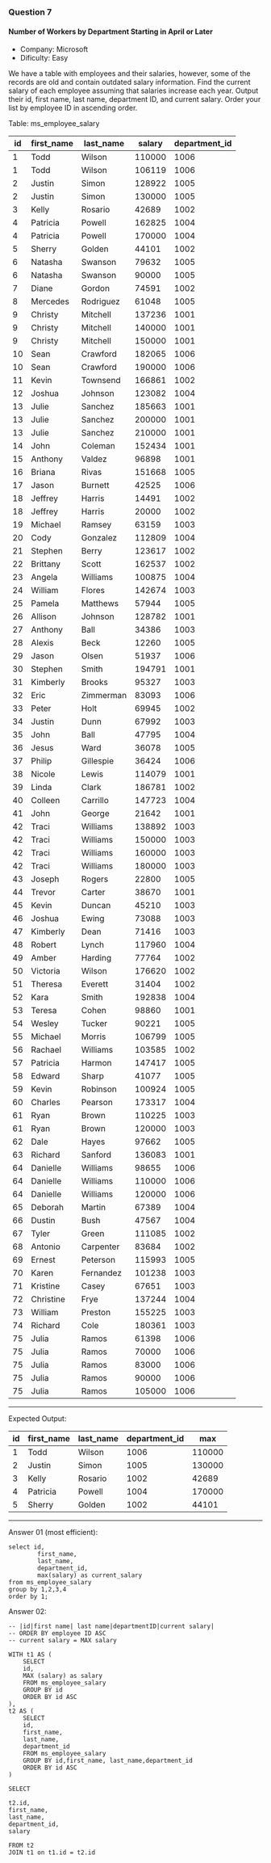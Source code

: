 ### Question 7
#### Number of Workers by Department Starting in April or Later

- Company: Microsoft
- Dificulty: Easy

We have a table with employees and their salaries, however, some of the records are old and contain outdated salary information. Find the current salary of each employee assuming that salaries increase each year. Output their id, first name, last name, department ID, and current salary. Order your list by employee ID in ascending order.

Table: ms_employee_salary

<table class="ResultsTable__table"><thead><tr class="ResultsTable__header-row"><th class="ResultsTable__header-cell">id</th><th class="ResultsTable__header-cell">first_name</th><th class="ResultsTable__header-cell">last_name</th><th class="ResultsTable__header-cell">salary</th><th class="ResultsTable__header-cell">department_id</th></tr></thead><tbody><tr class="ResultsTable__row "><td class="ResultsTable__cell">1</td><td class="ResultsTable__cell">Todd</td><td class="ResultsTable__cell">Wilson</td><td class="ResultsTable__cell">110000</td><td class="ResultsTable__cell">1006</td></tr><tr class="ResultsTable__row "><td class="ResultsTable__cell">1</td><td class="ResultsTable__cell">Todd</td><td class="ResultsTable__cell">Wilson</td><td class="ResultsTable__cell">106119</td><td class="ResultsTable__cell">1006</td></tr><tr class="ResultsTable__row "><td class="ResultsTable__cell">2</td><td class="ResultsTable__cell">Justin</td><td class="ResultsTable__cell">Simon</td><td class="ResultsTable__cell">128922</td><td class="ResultsTable__cell">1005</td></tr><tr class="ResultsTable__row "><td class="ResultsTable__cell">2</td><td class="ResultsTable__cell">Justin</td><td class="ResultsTable__cell">Simon</td><td class="ResultsTable__cell">130000</td><td class="ResultsTable__cell">1005</td></tr><tr class="ResultsTable__row "><td class="ResultsTable__cell">3</td><td class="ResultsTable__cell">Kelly</td><td class="ResultsTable__cell">Rosario</td><td class="ResultsTable__cell">42689</td><td class="ResultsTable__cell">1002</td></tr><tr class="ResultsTable__row "><td class="ResultsTable__cell">4</td><td class="ResultsTable__cell">Patricia</td><td class="ResultsTable__cell">Powell</td><td class="ResultsTable__cell">162825</td><td class="ResultsTable__cell">1004</td></tr><tr class="ResultsTable__row "><td class="ResultsTable__cell">4</td><td class="ResultsTable__cell">Patricia</td><td class="ResultsTable__cell">Powell</td><td class="ResultsTable__cell">170000</td><td class="ResultsTable__cell">1004</td></tr><tr class="ResultsTable__row "><td class="ResultsTable__cell">5</td><td class="ResultsTable__cell">Sherry</td><td class="ResultsTable__cell">Golden</td><td class="ResultsTable__cell">44101</td><td class="ResultsTable__cell">1002</td></tr><tr class="ResultsTable__row "><td class="ResultsTable__cell">6</td><td class="ResultsTable__cell">Natasha</td><td class="ResultsTable__cell">Swanson</td><td class="ResultsTable__cell">79632</td><td class="ResultsTable__cell">1005</td></tr><tr class="ResultsTable__row "><td class="ResultsTable__cell">6</td><td class="ResultsTable__cell">Natasha</td><td class="ResultsTable__cell">Swanson</td><td class="ResultsTable__cell">90000</td><td class="ResultsTable__cell">1005</td></tr><tr class="ResultsTable__row "><td class="ResultsTable__cell">7</td><td class="ResultsTable__cell">Diane</td><td class="ResultsTable__cell">Gordon</td><td class="ResultsTable__cell">74591</td><td class="ResultsTable__cell">1002</td></tr><tr class="ResultsTable__row "><td class="ResultsTable__cell">8</td><td class="ResultsTable__cell">Mercedes</td><td class="ResultsTable__cell">Rodriguez</td><td class="ResultsTable__cell">61048</td><td class="ResultsTable__cell">1005</td></tr><tr class="ResultsTable__row "><td class="ResultsTable__cell">9</td><td class="ResultsTable__cell">Christy</td><td class="ResultsTable__cell">Mitchell</td><td class="ResultsTable__cell">137236</td><td class="ResultsTable__cell">1001</td></tr><tr class="ResultsTable__row "><td class="ResultsTable__cell">9</td><td class="ResultsTable__cell">Christy</td><td class="ResultsTable__cell">Mitchell</td><td class="ResultsTable__cell">140000</td><td class="ResultsTable__cell">1001</td></tr><tr class="ResultsTable__row "><td class="ResultsTable__cell">9</td><td class="ResultsTable__cell">Christy</td><td class="ResultsTable__cell">Mitchell</td><td class="ResultsTable__cell">150000</td><td class="ResultsTable__cell">1001</td></tr><tr class="ResultsTable__row "><td class="ResultsTable__cell">10</td><td class="ResultsTable__cell">Sean</td><td class="ResultsTable__cell">Crawford</td><td class="ResultsTable__cell">182065</td><td class="ResultsTable__cell">1006</td></tr><tr class="ResultsTable__row "><td class="ResultsTable__cell">10</td><td class="ResultsTable__cell">Sean</td><td class="ResultsTable__cell">Crawford</td><td class="ResultsTable__cell">190000</td><td class="ResultsTable__cell">1006</td></tr><tr class="ResultsTable__row "><td class="ResultsTable__cell">11</td><td class="ResultsTable__cell">Kevin</td><td class="ResultsTable__cell">Townsend</td><td class="ResultsTable__cell">166861</td><td class="ResultsTable__cell">1002</td></tr><tr class="ResultsTable__row "><td class="ResultsTable__cell">12</td><td class="ResultsTable__cell">Joshua</td><td class="ResultsTable__cell">Johnson</td><td class="ResultsTable__cell">123082</td><td class="ResultsTable__cell">1004</td></tr><tr class="ResultsTable__row "><td class="ResultsTable__cell">13</td><td class="ResultsTable__cell">Julie</td><td class="ResultsTable__cell">Sanchez</td><td class="ResultsTable__cell">185663</td><td class="ResultsTable__cell">1001</td></tr><tr class="ResultsTable__row "><td class="ResultsTable__cell">13</td><td class="ResultsTable__cell">Julie</td><td class="ResultsTable__cell">Sanchez</td><td class="ResultsTable__cell">200000</td><td class="ResultsTable__cell">1001</td></tr><tr class="ResultsTable__row "><td class="ResultsTable__cell">13</td><td class="ResultsTable__cell">Julie</td><td class="ResultsTable__cell">Sanchez</td><td class="ResultsTable__cell">210000</td><td class="ResultsTable__cell">1001</td></tr><tr class="ResultsTable__row "><td class="ResultsTable__cell">14</td><td class="ResultsTable__cell">John</td><td class="ResultsTable__cell">Coleman</td><td class="ResultsTable__cell">152434</td><td class="ResultsTable__cell">1001</td></tr><tr class="ResultsTable__row "><td class="ResultsTable__cell">15</td><td class="ResultsTable__cell">Anthony</td><td class="ResultsTable__cell">Valdez</td><td class="ResultsTable__cell">96898</td><td class="ResultsTable__cell">1001</td></tr><tr class="ResultsTable__row "><td class="ResultsTable__cell">16</td><td class="ResultsTable__cell">Briana</td><td class="ResultsTable__cell">Rivas</td><td class="ResultsTable__cell">151668</td><td class="ResultsTable__cell">1005</td></tr><tr class="ResultsTable__row "><td class="ResultsTable__cell">17</td><td class="ResultsTable__cell">Jason</td><td class="ResultsTable__cell">Burnett</td><td class="ResultsTable__cell">42525</td><td class="ResultsTable__cell">1006</td></tr><tr class="ResultsTable__row "><td class="ResultsTable__cell">18</td><td class="ResultsTable__cell">Jeffrey</td><td class="ResultsTable__cell">Harris</td><td class="ResultsTable__cell">14491</td><td class="ResultsTable__cell">1002</td></tr><tr class="ResultsTable__row "><td class="ResultsTable__cell">18</td><td class="ResultsTable__cell">Jeffrey</td><td class="ResultsTable__cell">Harris</td><td class="ResultsTable__cell">20000</td><td class="ResultsTable__cell">1002</td></tr><tr class="ResultsTable__row "><td class="ResultsTable__cell">19</td><td class="ResultsTable__cell">Michael</td><td class="ResultsTable__cell">Ramsey</td><td class="ResultsTable__cell">63159</td><td class="ResultsTable__cell">1003</td></tr><tr class="ResultsTable__row "><td class="ResultsTable__cell">20</td><td class="ResultsTable__cell">Cody</td><td class="ResultsTable__cell">Gonzalez</td><td class="ResultsTable__cell">112809</td><td class="ResultsTable__cell">1004</td></tr><tr class="ResultsTable__row "><td class="ResultsTable__cell">21</td><td class="ResultsTable__cell">Stephen</td><td class="ResultsTable__cell">Berry</td><td class="ResultsTable__cell">123617</td><td class="ResultsTable__cell">1002</td></tr><tr class="ResultsTable__row "><td class="ResultsTable__cell">22</td><td class="ResultsTable__cell">Brittany</td><td class="ResultsTable__cell">Scott</td><td class="ResultsTable__cell">162537</td><td class="ResultsTable__cell">1002</td></tr><tr class="ResultsTable__row "><td class="ResultsTable__cell">23</td><td class="ResultsTable__cell">Angela</td><td class="ResultsTable__cell">Williams</td><td class="ResultsTable__cell">100875</td><td class="ResultsTable__cell">1004</td></tr><tr class="ResultsTable__row "><td class="ResultsTable__cell">24</td><td class="ResultsTable__cell">William</td><td class="ResultsTable__cell">Flores</td><td class="ResultsTable__cell">142674</td><td class="ResultsTable__cell">1003</td></tr><tr class="ResultsTable__row "><td class="ResultsTable__cell">25</td><td class="ResultsTable__cell">Pamela</td><td class="ResultsTable__cell">Matthews</td><td class="ResultsTable__cell">57944</td><td class="ResultsTable__cell">1005</td></tr><tr class="ResultsTable__row "><td class="ResultsTable__cell">26</td><td class="ResultsTable__cell">Allison</td><td class="ResultsTable__cell">Johnson</td><td class="ResultsTable__cell">128782</td><td class="ResultsTable__cell">1001</td></tr><tr class="ResultsTable__row "><td class="ResultsTable__cell">27</td><td class="ResultsTable__cell">Anthony</td><td class="ResultsTable__cell">Ball</td><td class="ResultsTable__cell">34386</td><td class="ResultsTable__cell">1003</td></tr><tr class="ResultsTable__row "><td class="ResultsTable__cell">28</td><td class="ResultsTable__cell">Alexis</td><td class="ResultsTable__cell">Beck</td><td class="ResultsTable__cell">12260</td><td class="ResultsTable__cell">1005</td></tr><tr class="ResultsTable__row "><td class="ResultsTable__cell">29</td><td class="ResultsTable__cell">Jason</td><td class="ResultsTable__cell">Olsen</td><td class="ResultsTable__cell">51937</td><td class="ResultsTable__cell">1006</td></tr><tr class="ResultsTable__row "><td class="ResultsTable__cell">30</td><td class="ResultsTable__cell">Stephen</td><td class="ResultsTable__cell">Smith</td><td class="ResultsTable__cell">194791</td><td class="ResultsTable__cell">1001</td></tr><tr class="ResultsTable__row "><td class="ResultsTable__cell">31</td><td class="ResultsTable__cell">Kimberly</td><td class="ResultsTable__cell">Brooks</td><td class="ResultsTable__cell">95327</td><td class="ResultsTable__cell">1003</td></tr><tr class="ResultsTable__row "><td class="ResultsTable__cell">32</td><td class="ResultsTable__cell">Eric</td><td class="ResultsTable__cell">Zimmerman</td><td class="ResultsTable__cell">83093</td><td class="ResultsTable__cell">1006</td></tr><tr class="ResultsTable__row "><td class="ResultsTable__cell">33</td><td class="ResultsTable__cell">Peter</td><td class="ResultsTable__cell">Holt</td><td class="ResultsTable__cell">69945</td><td class="ResultsTable__cell">1002</td></tr><tr class="ResultsTable__row "><td class="ResultsTable__cell">34</td><td class="ResultsTable__cell">Justin</td><td class="ResultsTable__cell">Dunn</td><td class="ResultsTable__cell">67992</td><td class="ResultsTable__cell">1003</td></tr><tr class="ResultsTable__row "><td class="ResultsTable__cell">35</td><td class="ResultsTable__cell">John</td><td class="ResultsTable__cell">Ball</td><td class="ResultsTable__cell">47795</td><td class="ResultsTable__cell">1004</td></tr><tr class="ResultsTable__row "><td class="ResultsTable__cell">36</td><td class="ResultsTable__cell">Jesus</td><td class="ResultsTable__cell">Ward</td><td class="ResultsTable__cell">36078</td><td class="ResultsTable__cell">1005</td></tr><tr class="ResultsTable__row "><td class="ResultsTable__cell">37</td><td class="ResultsTable__cell">Philip</td><td class="ResultsTable__cell">Gillespie</td><td class="ResultsTable__cell">36424</td><td class="ResultsTable__cell">1006</td></tr><tr class="ResultsTable__row "><td class="ResultsTable__cell">38</td><td class="ResultsTable__cell">Nicole</td><td class="ResultsTable__cell">Lewis</td><td class="ResultsTable__cell">114079</td><td class="ResultsTable__cell">1001</td></tr><tr class="ResultsTable__row "><td class="ResultsTable__cell">39</td><td class="ResultsTable__cell">Linda</td><td class="ResultsTable__cell">Clark</td><td class="ResultsTable__cell">186781</td><td class="ResultsTable__cell">1002</td></tr><tr class="ResultsTable__row "><td class="ResultsTable__cell">40</td><td class="ResultsTable__cell">Colleen</td><td class="ResultsTable__cell">Carrillo</td><td class="ResultsTable__cell">147723</td><td class="ResultsTable__cell">1004</td></tr><tr class="ResultsTable__row "><td class="ResultsTable__cell">41</td><td class="ResultsTable__cell">John</td><td class="ResultsTable__cell">George</td><td class="ResultsTable__cell">21642</td><td class="ResultsTable__cell">1001</td></tr><tr class="ResultsTable__row "><td class="ResultsTable__cell">42</td><td class="ResultsTable__cell">Traci</td><td class="ResultsTable__cell">Williams</td><td class="ResultsTable__cell">138892</td><td class="ResultsTable__cell">1003</td></tr><tr class="ResultsTable__row "><td class="ResultsTable__cell">42</td><td class="ResultsTable__cell">Traci</td><td class="ResultsTable__cell">Williams</td><td class="ResultsTable__cell">150000</td><td class="ResultsTable__cell">1003</td></tr><tr class="ResultsTable__row "><td class="ResultsTable__cell">42</td><td class="ResultsTable__cell">Traci</td><td class="ResultsTable__cell">Williams</td><td class="ResultsTable__cell">160000</td><td class="ResultsTable__cell">1003</td></tr><tr class="ResultsTable__row "><td class="ResultsTable__cell">42</td><td class="ResultsTable__cell">Traci</td><td class="ResultsTable__cell">Williams</td><td class="ResultsTable__cell">180000</td><td class="ResultsTable__cell">1003</td></tr><tr class="ResultsTable__row "><td class="ResultsTable__cell">43</td><td class="ResultsTable__cell">Joseph</td><td class="ResultsTable__cell">Rogers</td><td class="ResultsTable__cell">22800</td><td class="ResultsTable__cell">1005</td></tr><tr class="ResultsTable__row "><td class="ResultsTable__cell">44</td><td class="ResultsTable__cell">Trevor</td><td class="ResultsTable__cell">Carter</td><td class="ResultsTable__cell">38670</td><td class="ResultsTable__cell">1001</td></tr><tr class="ResultsTable__row "><td class="ResultsTable__cell">45</td><td class="ResultsTable__cell">Kevin</td><td class="ResultsTable__cell">Duncan</td><td class="ResultsTable__cell">45210</td><td class="ResultsTable__cell">1003</td></tr><tr class="ResultsTable__row "><td class="ResultsTable__cell">46</td><td class="ResultsTable__cell">Joshua</td><td class="ResultsTable__cell">Ewing</td><td class="ResultsTable__cell">73088</td><td class="ResultsTable__cell">1003</td></tr><tr class="ResultsTable__row "><td class="ResultsTable__cell">47</td><td class="ResultsTable__cell">Kimberly</td><td class="ResultsTable__cell">Dean</td><td class="ResultsTable__cell">71416</td><td class="ResultsTable__cell">1003</td></tr><tr class="ResultsTable__row "><td class="ResultsTable__cell">48</td><td class="ResultsTable__cell">Robert</td><td class="ResultsTable__cell">Lynch</td><td class="ResultsTable__cell">117960</td><td class="ResultsTable__cell">1004</td></tr><tr class="ResultsTable__row "><td class="ResultsTable__cell">49</td><td class="ResultsTable__cell">Amber</td><td class="ResultsTable__cell">Harding</td><td class="ResultsTable__cell">77764</td><td class="ResultsTable__cell">1002</td></tr><tr class="ResultsTable__row "><td class="ResultsTable__cell">50</td><td class="ResultsTable__cell">Victoria</td><td class="ResultsTable__cell">Wilson</td><td class="ResultsTable__cell">176620</td><td class="ResultsTable__cell">1002</td></tr><tr class="ResultsTable__row "><td class="ResultsTable__cell">51</td><td class="ResultsTable__cell">Theresa</td><td class="ResultsTable__cell">Everett</td><td class="ResultsTable__cell">31404</td><td class="ResultsTable__cell">1002</td></tr><tr class="ResultsTable__row "><td class="ResultsTable__cell">52</td><td class="ResultsTable__cell">Kara</td><td class="ResultsTable__cell">Smith</td><td class="ResultsTable__cell">192838</td><td class="ResultsTable__cell">1004</td></tr><tr class="ResultsTable__row "><td class="ResultsTable__cell">53</td><td class="ResultsTable__cell">Teresa</td><td class="ResultsTable__cell">Cohen</td><td class="ResultsTable__cell">98860</td><td class="ResultsTable__cell">1001</td></tr><tr class="ResultsTable__row "><td class="ResultsTable__cell">54</td><td class="ResultsTable__cell">Wesley</td><td class="ResultsTable__cell">Tucker</td><td class="ResultsTable__cell">90221</td><td class="ResultsTable__cell">1005</td></tr><tr class="ResultsTable__row "><td class="ResultsTable__cell">55</td><td class="ResultsTable__cell">Michael</td><td class="ResultsTable__cell">Morris</td><td class="ResultsTable__cell">106799</td><td class="ResultsTable__cell">1005</td></tr><tr class="ResultsTable__row "><td class="ResultsTable__cell">56</td><td class="ResultsTable__cell">Rachael</td><td class="ResultsTable__cell">Williams</td><td class="ResultsTable__cell">103585</td><td class="ResultsTable__cell">1002</td></tr><tr class="ResultsTable__row "><td class="ResultsTable__cell">57</td><td class="ResultsTable__cell">Patricia</td><td class="ResultsTable__cell">Harmon</td><td class="ResultsTable__cell">147417</td><td class="ResultsTable__cell">1005</td></tr><tr class="ResultsTable__row "><td class="ResultsTable__cell">58</td><td class="ResultsTable__cell">Edward</td><td class="ResultsTable__cell">Sharp</td><td class="ResultsTable__cell">41077</td><td class="ResultsTable__cell">1005</td></tr><tr class="ResultsTable__row "><td class="ResultsTable__cell">59</td><td class="ResultsTable__cell">Kevin</td><td class="ResultsTable__cell">Robinson</td><td class="ResultsTable__cell">100924</td><td class="ResultsTable__cell">1005</td></tr><tr class="ResultsTable__row "><td class="ResultsTable__cell">60</td><td class="ResultsTable__cell">Charles</td><td class="ResultsTable__cell">Pearson</td><td class="ResultsTable__cell">173317</td><td class="ResultsTable__cell">1004</td></tr><tr class="ResultsTable__row "><td class="ResultsTable__cell">61</td><td class="ResultsTable__cell">Ryan</td><td class="ResultsTable__cell">Brown</td><td class="ResultsTable__cell">110225</td><td class="ResultsTable__cell">1003</td></tr><tr class="ResultsTable__row "><td class="ResultsTable__cell">61</td><td class="ResultsTable__cell">Ryan</td><td class="ResultsTable__cell">Brown</td><td class="ResultsTable__cell">120000</td><td class="ResultsTable__cell">1003</td></tr><tr class="ResultsTable__row "><td class="ResultsTable__cell">62</td><td class="ResultsTable__cell">Dale</td><td class="ResultsTable__cell">Hayes</td><td class="ResultsTable__cell">97662</td><td class="ResultsTable__cell">1005</td></tr><tr class="ResultsTable__row "><td class="ResultsTable__cell">63</td><td class="ResultsTable__cell">Richard</td><td class="ResultsTable__cell">Sanford</td><td class="ResultsTable__cell">136083</td><td class="ResultsTable__cell">1001</td></tr><tr class="ResultsTable__row "><td class="ResultsTable__cell">64</td><td class="ResultsTable__cell">Danielle</td><td class="ResultsTable__cell">Williams</td><td class="ResultsTable__cell">98655</td><td class="ResultsTable__cell">1006</td></tr><tr class="ResultsTable__row "><td class="ResultsTable__cell">64</td><td class="ResultsTable__cell">Danielle</td><td class="ResultsTable__cell">Williams</td><td class="ResultsTable__cell">110000</td><td class="ResultsTable__cell">1006</td></tr><tr class="ResultsTable__row "><td class="ResultsTable__cell">64</td><td class="ResultsTable__cell">Danielle</td><td class="ResultsTable__cell">Williams</td><td class="ResultsTable__cell">120000</td><td class="ResultsTable__cell">1006</td></tr><tr class="ResultsTable__row "><td class="ResultsTable__cell">65</td><td class="ResultsTable__cell">Deborah</td><td class="ResultsTable__cell">Martin</td><td class="ResultsTable__cell">67389</td><td class="ResultsTable__cell">1004</td></tr><tr class="ResultsTable__row "><td class="ResultsTable__cell">66</td><td class="ResultsTable__cell">Dustin</td><td class="ResultsTable__cell">Bush</td><td class="ResultsTable__cell">47567</td><td class="ResultsTable__cell">1004</td></tr><tr class="ResultsTable__row "><td class="ResultsTable__cell">67</td><td class="ResultsTable__cell">Tyler</td><td class="ResultsTable__cell">Green</td><td class="ResultsTable__cell">111085</td><td class="ResultsTable__cell">1002</td></tr><tr class="ResultsTable__row "><td class="ResultsTable__cell">68</td><td class="ResultsTable__cell">Antonio</td><td class="ResultsTable__cell">Carpenter</td><td class="ResultsTable__cell">83684</td><td class="ResultsTable__cell">1002</td></tr><tr class="ResultsTable__row "><td class="ResultsTable__cell">69</td><td class="ResultsTable__cell">Ernest</td><td class="ResultsTable__cell">Peterson</td><td class="ResultsTable__cell">115993</td><td class="ResultsTable__cell">1005</td></tr><tr class="ResultsTable__row "><td class="ResultsTable__cell">70</td><td class="ResultsTable__cell">Karen</td><td class="ResultsTable__cell">Fernandez</td><td class="ResultsTable__cell">101238</td><td class="ResultsTable__cell">1003</td></tr><tr class="ResultsTable__row "><td class="ResultsTable__cell">71</td><td class="ResultsTable__cell">Kristine</td><td class="ResultsTable__cell">Casey</td><td class="ResultsTable__cell">67651</td><td class="ResultsTable__cell">1003</td></tr><tr class="ResultsTable__row "><td class="ResultsTable__cell">72</td><td class="ResultsTable__cell">Christine</td><td class="ResultsTable__cell">Frye</td><td class="ResultsTable__cell">137244</td><td class="ResultsTable__cell">1004</td></tr><tr class="ResultsTable__row "><td class="ResultsTable__cell">73</td><td class="ResultsTable__cell">William</td><td class="ResultsTable__cell">Preston</td><td class="ResultsTable__cell">155225</td><td class="ResultsTable__cell">1003</td></tr><tr class="ResultsTable__row "><td class="ResultsTable__cell">74</td><td class="ResultsTable__cell">Richard</td><td class="ResultsTable__cell">Cole</td><td class="ResultsTable__cell">180361</td><td class="ResultsTable__cell">1003</td></tr><tr class="ResultsTable__row "><td class="ResultsTable__cell">75</td><td class="ResultsTable__cell">Julia</td><td class="ResultsTable__cell">Ramos</td><td class="ResultsTable__cell">61398</td><td class="ResultsTable__cell">1006</td></tr><tr class="ResultsTable__row "><td class="ResultsTable__cell">75</td><td class="ResultsTable__cell">Julia</td><td class="ResultsTable__cell">Ramos</td><td class="ResultsTable__cell">70000</td><td class="ResultsTable__cell">1006</td></tr><tr class="ResultsTable__row "><td class="ResultsTable__cell">75</td><td class="ResultsTable__cell">Julia</td><td class="ResultsTable__cell">Ramos</td><td class="ResultsTable__cell">83000</td><td class="ResultsTable__cell">1006</td></tr><tr class="ResultsTable__row "><td class="ResultsTable__cell">75</td><td class="ResultsTable__cell">Julia</td><td class="ResultsTable__cell">Ramos</td><td class="ResultsTable__cell">90000</td><td class="ResultsTable__cell">1006</td></tr><tr class="ResultsTable__row "><td class="ResultsTable__cell">75</td><td class="ResultsTable__cell">Julia</td><td class="ResultsTable__cell">Ramos</td><td class="ResultsTable__cell">105000</td><td class="ResultsTable__cell">1006</td></tr></tbody></table>

<hr>

Expected Output:

<table class="ResultsTable__table"><thead><tr class="ResultsTable__header-row"><th class="ResultsTable__header-cell">id</th><th class="ResultsTable__header-cell">first_name</th><th class="ResultsTable__header-cell">last_name</th><th class="ResultsTable__header-cell">department_id</th><th class="ResultsTable__header-cell">max</th></tr></thead><tbody><tr class="ResultsTable__row "><td class="ResultsTable__cell">1</td><td class="ResultsTable__cell">Todd</td><td class="ResultsTable__cell">Wilson</td><td class="ResultsTable__cell">1006</td><td class="ResultsTable__cell">110000</td></tr><tr class="ResultsTable__row "><td class="ResultsTable__cell">2</td><td class="ResultsTable__cell">Justin</td><td class="ResultsTable__cell">Simon</td><td class="ResultsTable__cell">1005</td><td class="ResultsTable__cell">130000</td></tr><tr class="ResultsTable__row "><td class="ResultsTable__cell">3</td><td class="ResultsTable__cell">Kelly</td><td class="ResultsTable__cell">Rosario</td><td class="ResultsTable__cell">1002</td><td class="ResultsTable__cell">42689</td></tr><tr class="ResultsTable__row "><td class="ResultsTable__cell">4</td><td class="ResultsTable__cell">Patricia</td><td class="ResultsTable__cell">Powell</td><td class="ResultsTable__cell">1004</td><td class="ResultsTable__cell">170000</td></tr><tr class="ResultsTable__row "><td class="ResultsTable__cell">5</td><td class="ResultsTable__cell">Sherry</td><td class="ResultsTable__cell">Golden</td><td class="ResultsTable__cell">1002</td><td class="ResultsTable__cell">44101</td></tr></tbody></table>

<hr>

Answer 01 (most efficient):

```
select id, 
        first_name,
        last_name,
        department_id,
        max(salary) as current_salary 
from ms_employee_salary
group by 1,2,3,4
order by 1;
```

Answer 02:

```
-- |id|first name| last name|departmentID|current salary|
-- ORDER BY employee ID ASC
-- current salary = MAX salary

WITH t1 AS (
    SELECT
    id,
    MAX (salary) as salary
    FROM ms_employee_salary
    GROUP BY id
    ORDER BY id ASC
),
t2 AS (
    SELECT
    id,
    first_name,
    last_name,
    department_id
    FROM ms_employee_salary
    GROUP BY id,first_name, last_name,department_id
    ORDER BY id ASC
)

SELECT 

t2.id,
first_name,
last_name,
department_id,
salary

FROM t2
JOIN t1 on t1.id = t2.id

```
